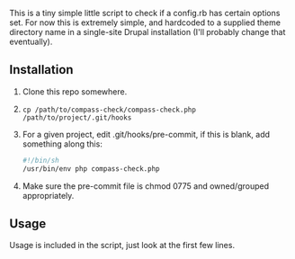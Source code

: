 This is a tiny simple little script to check if a config.rb has certain options
set. For now this is extremely simple, and hardcoded to a supplied theme
directory name in a single-site Drupal installation (I'll probably change that
eventually).

## Installation
1. Clone this repo somewhere.
2. `cp /path/to/compass-check/compass-check.php /path/to/project/.git/hooks`
3. For a given project, edit .git/hooks/pre-commit, if this is blank, add
   something along this:

   ```bash
   #!/bin/sh
   /usr/bin/env php compass-check.php
   ```
4. Make sure the pre-commit file is chmod 0775 and owned/grouped appropriately.

## Usage
Usage is included in the script, just look at the first few lines.
